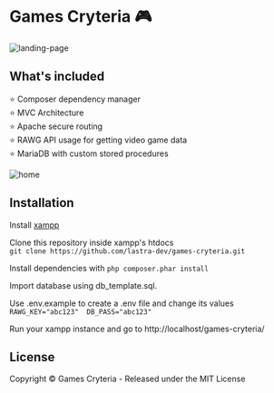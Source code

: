 # Games Cryteria :video_game:

![landing-page](https://i.imgur.com/wzO8CAh.png)

## What's included

:star: Composer dependency manager  
:star: MVC Architecture  
:star: Apache secure routing  
:star: RAWG API usage for getting video game data  
:star: MariaDB with custom stored procedures

![home](https://i.imgur.com/0TFjD9m.png)

## Installation

Install [xampp](https://www.apachefriends.org/es/index.html)

Clone this repository inside xampp's htdocs  
` git clone https://github.com/lastra-dev/games-cryteria.git `  

Install dependencies with
` php composer.phar install `  

Import database using db_template.sql.

Use .env.example to create a .env file and change its values  
` RAWG_KEY="abc123"  DB_PASS="abc123" `

Run your xampp instance and go to
http://localhost/games-cryteria/

## License

Copyright © Games Cryteria - Released under the MIT License
